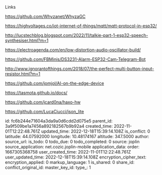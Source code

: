Links

https://github.com/Whyzanet/WhyzaGC

https://highvoltages.co/iot-internet-of-things/mqtt/mqtt-protocol-in-esp32/

http://lucstechblog.blogspot.com/2022/11/talkie-part-1-esp32-speech-synthesiser.html?m=1

https://electroagenda.com/en/low-distortion-audio-oscillator-build/

https://github.com/FBMinis/DS3231-Alarm-ESP32-Cam-Telegram-Bot

http://www.ignorantofthings.com/2018/07/the-perfect-multi-button-input-resistor.html?m=1

https://github.com/jomjol/AI-on-the-edge-device

https://tasmota.github.io/docs/


https://github.com/jcard0na/haxo-hw


https://github.com/LucaCiucci/json_lite


id: fc6b244e71604a3da9a0d6cdd2d075e5
parent_id: 3a9f509be1a7456a892182567b9b92a4
created_time: 2022-11-01T12:22:48.761Z
updated_time: 2022-12-18T15:39:14.108Z
is_conflict: 0
latitude: 44.07592000
longitude: 10.48174167
altitude: 347.5000
author: 
source_url: 
is_todo: 0
todo_due: 0
todo_completed: 0
source: joplin
source_application: net.cozic.joplin-mobile
application_data: 
order: 1667305368758
user_created_time: 2022-11-01T12:22:48.761Z
user_updated_time: 2022-12-18T15:39:14.108Z
encryption_cipher_text: 
encryption_applied: 0
markup_language: 1
is_shared: 0
share_id: 
conflict_original_id: 
master_key_id: 
type_: 1
